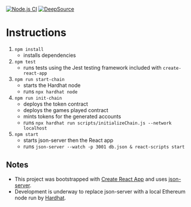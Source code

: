 [![Node.js CI](https://github.com/jduffey/roulette-react/actions/workflows/node.js.yml/badge.svg?branch=main)](https://github.com/jduffey/roulette-react/actions/workflows/node.js.yml)
[![DeepSource](https://deepsource.io/gh/jduffey/roulette-react.svg/?label=active+issues&show_trend=true&token=oBR3ln1gv1ugsjCE4f7yBgvH)](https://deepsource.io/gh/jduffey/roulette-react/)

# Instructions

1. `npm install`
   - installs dependencies
1. `npm test`
   - runs tests using the Jest testing framework included with `create-react-app`
1. `npm run start-chain`
    - starts the Hardhat node
    - runs `npx hardhat node`
1. `npm run init-chain`
    - deploys the token contract
    - deploys the games played contract
    - mints tokens for the generated accounts
    - runs `npx hardhat run scripts/initializeChain.js --network localhost`
1. `npm start`
    - starts json-server then the React app
    - runs `json-server --watch -p 3001 db.json & react-scripts start`

## Notes

- This project was bootstrapped with [Create React App](https://github.com/facebook/create-react-app) and uses [json-server](https://github.com/typicode/json-server).
- Development is underway to replace json-server with a local Ethereum node run by [Hardhat](https://hardhat.org/).